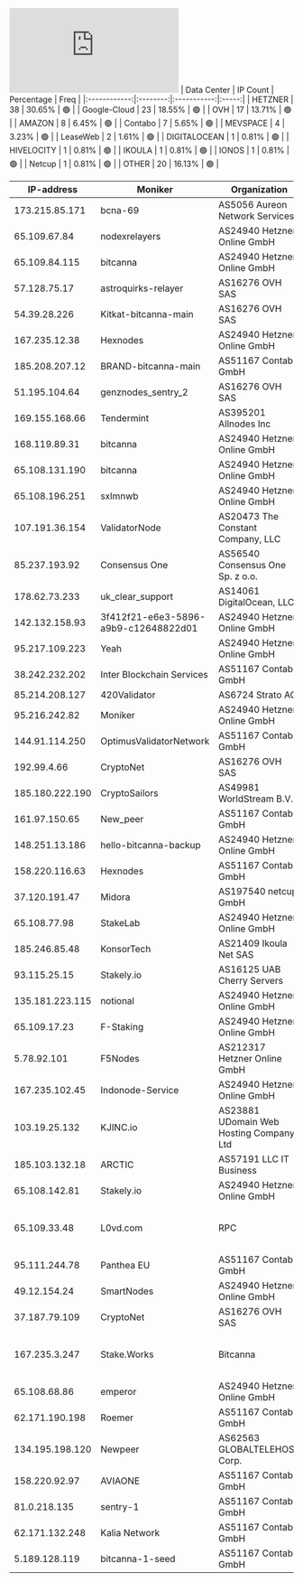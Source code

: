 ![Diagramm](https://github.com/obajay/StateSync-snapshots/blob/main/Projects/Bitcanna/1/README.md)
| Data Center | IP Count | Percentage | Freq |
|:------------:|:--------:|:-----------:|:-----:|
| HETZNER | 38 | 30.65% | 🟢 |
| Google-Cloud | 23 | 18.55% | 🟢 |
| OVH | 17 | 13.71% | 🟢 |
| AMAZON | 8 | 6.45% | 🟢 |
| Contabo | 7 | 5.65% | 🟢 |
| MEVSPACE | 4 | 3.23% | 🟢 |
| LeaseWeb | 2 | 1.61% | 🟢 |
| DIGITALOCEAN | 1 | 0.81% | 🟢 |
| HIVELOCITY | 1 | 0.81% | 🟢 |
| IKOULA | 1 | 0.81% | 🟢 |
| IONOS | 1 | 0.81% | 🟢 |
| Netcup | 1 | 0.81% | 🟢 |
| OTHER | 20 | 16.13% | 🟢 |

<!-- START_TABLE -->
| IP-address | Moniker | Organization | Country | City |
|-------------|---------|---------------|---------|------|
| 173.215.85.171 | bcna-69 | AS5056 Aureon Network Services | US | Waukee |
| 65.109.67.84 | nodexrelayers | AS24940 Hetzner Online GmbH | FI | Helsinki |
| 65.109.84.115 | bitcanna | AS24940 Hetzner Online GmbH | FI | Helsinki |
| 57.128.75.17 | astroquirks-relayer | AS16276 OVH SAS | FR | Strasbourg |
| 54.39.28.226 | Kitkat-bitcanna-main | AS16276 OVH SAS | CA | Beauharnois |
| 167.235.12.38 | Hexnodes | AS24940 Hetzner Online GmbH | DE | Falkenstein |
| 185.208.207.12 | BRAND-bitcanna-main | AS51167 Contabo GmbH | DE | Düsseldorf |
| 51.195.104.64 | genznodes_sentry_2 | AS16276 OVH SAS | DE | Frankfurt am Main |
| 169.155.168.66 | Tendermint | AS395201 Allnodes Inc | DE | Frankfurt am Main |
| 168.119.89.31 | bitcanna | AS24940 Hetzner Online GmbH | DE | Falkenstein |
| 65.108.131.190 | bitcanna | AS24940 Hetzner Online GmbH | FI | Helsinki |
| 65.108.196.251 | sxlmnwb | AS24940 Hetzner Online GmbH | FI | Helsinki |
| 107.191.36.154 | ValidatorNode | AS20473 The Constant Company, LLC | US | Piscataway |
| 85.237.193.92 | Consensus One | AS56540 Consensus One Sp. z o.o. | PL | Warsaw |
| 178.62.73.233 | uk_clear_support | AS14061 DigitalOcean, LLC | GB | London |
| 142.132.158.93 | 3f412f21-e6e3-5896-a9b9-c12648822d01 | AS24940 Hetzner Online GmbH | DE | Falkenstein |
| 95.217.109.223 | Yeah | AS24940 Hetzner Online GmbH | FI | Tuusula |
| 38.242.232.202 | Inter Blockchain Services | AS51167 Contabo GmbH | DE | Düsseldorf |
| 85.214.208.127 | 420Validator | AS6724 Strato AG | DE | Berlin |
| 95.216.242.82 | Moniker | AS24940 Hetzner Online GmbH | FI | Helsinki |
| 144.91.114.250 | OptimusValidatorNetwork | AS51167 Contabo GmbH | DE | Nürnberg |
| 192.99.4.66 | CryptoNet | AS16276 OVH SAS | CA | Beauharnois |
| 185.180.222.190 | CryptoSailors | AS49981 WorldStream B.V. | NL | Naaldwijk |
| 161.97.150.65 | New_peer | AS51167 Contabo GmbH | DE | Düsseldorf |
| 148.251.13.186 | hello-bitcanna-backup | AS24940 Hetzner Online GmbH | DE | Falkenstein |
| 158.220.116.63 | Hexnodes | AS51167 Contabo GmbH | DE | Düsseldorf |
| 37.120.191.47 | Midora | AS197540 netcup GmbH | DE | Nürnberg |
| 65.108.77.98 | StakeLab | AS24940 Hetzner Online GmbH | FI | Helsinki |
| 185.246.85.48 | KonsorTech | AS21409 Ikoula Net SAS | FR | Paris |
| 93.115.25.15 | Stakely.io | AS16125 UAB Cherry Servers | LT | Vilnius |
| 135.181.223.115 | notional | AS24940 Hetzner Online GmbH | FI | Tuusula |
| 65.109.17.23 | F-Staking | AS24940 Hetzner Online GmbH | FI | Helsinki |
| 5.78.92.101 | F5Nodes | AS212317 Hetzner Online GmbH | US | Hillsboro |
| 167.235.102.45 | Indonode-Service | AS24940 Hetzner Online GmbH | DE | Falkenstein |
| 103.19.25.132 | KJINC.io | AS23881 UDomain Web Hosting Company Ltd | HK | Hong Kong |
| 185.103.132.18 | ARCTIC | AS57191 LLC IT Business | RU | Moscow |
| 65.108.142.81 | Stakely.io | AS24940 Hetzner Online GmbH | FI | Helsinki |
| 65.109.33.48 | L0vd.com | RPC | AS24940 Hetzner Online GmbH | FI | Helsinki |
| 95.111.244.78 | Panthea EU | AS51167 Contabo GmbH | DE | Frankfurt am Main |
| 49.12.154.24 | SmartNodes | AS24940 Hetzner Online GmbH | DE | Düsseldorf |
| 37.187.79.109 | CryptoNet | AS16276 OVH SAS | FR | Lille |
| 167.235.3.247 | Stake.Works | Bitcanna | AS24940 Hetzner Online GmbH | DE | Falkenstein |
| 65.108.68.86 | emperor | AS24940 Hetzner Online GmbH | FI | Helsinki |
| 62.171.190.198 | Roemer | AS51167 Contabo GmbH | DE | Frankfurt am Main |
| 134.195.198.120 | Newpeer | AS62563 GLOBALTELEHOST Corp. | CA | Montréal |
| 158.220.92.97 | AVIAONE | AS51167 Contabo GmbH | GB | Portsmouth |
| 81.0.218.135 | sentry-1 | AS51167 Contabo GmbH | GB | Portsmouth |
| 62.171.132.248 | Kalia Network | AS51167 Contabo GmbH | DE | Nürnberg |
| 5.189.128.119 | bitcanna-1-seed | AS51167 Contabo GmbH | DE | Nürnberg |

<!-- END_TABLE -->